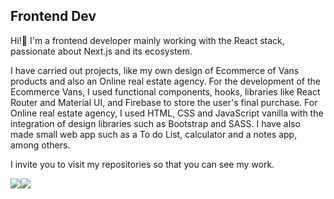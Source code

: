 ## Frontend Dev
Hi!👋 
I'm a frontend developer mainly working with the React stack, passionate about Next.js and its ecosystem.

I have carried out projects, like my own design of Ecommerce of Vans products and also an Online real estate agency.
For the development of the Ecommerce Vans, I used functional components, hooks, libraries like React Router and Material UI, and Firebase to store the user's final purchase.
For Online real estate agency, I used HTML, CSS and JavaScript vanilla with the integration of design libraries such as Bootstrap and SASS.
I have also made small web app such as a To do List, calculator and a notes app, among others.

I invite you to visit my repositories so that you can see my work.

<img src="https://img.icons8.com/ios-glyphs/30/000000/react.png"/><img src="https://img.icons8.com/fluency-systems-regular/30/000000/nextjs.png"/>




